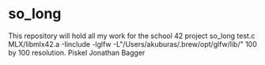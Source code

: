 # so_long
This repository will hold all my work for the school 42 project so_long
test.c MLX/libmlx42.a -Iinclude -lglfw -L"/Users/akuburas/.brew/opt/glfw/lib/"
100 by 100 resolution. Piskel
Jonathan Bagger